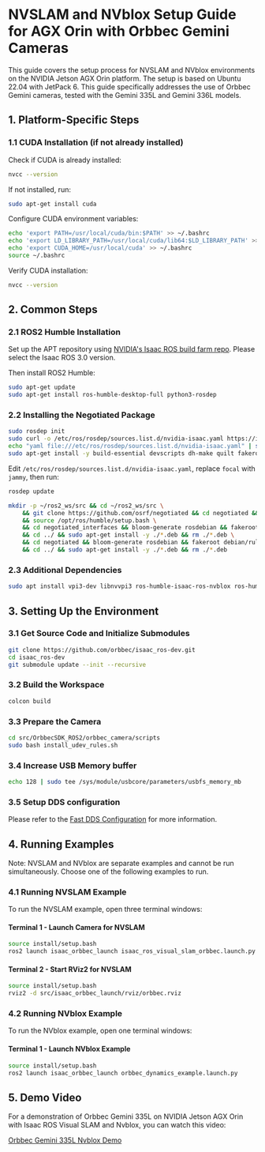 # NVSLAM and NVblox Setup Guide for AGX Orin with Orbbec Gemini Cameras

This guide covers the setup process for NVSLAM and NVblox environments on the NVIDIA Jetson AGX Orin platform. The setup is based on Ubuntu 22.04 with JetPack 6. This guide specifically addresses the use of Orbbec Gemini cameras, tested with the Gemini 335L and Gemini 336L models.

## 1. Platform-Specific Steps

### 1.1 CUDA Installation (if not already installed)

Check if CUDA is already installed:
```bash
nvcc --version
```

If not installed, run:
```bash
sudo apt-get install cuda
```

Configure CUDA environment variables:
```bash
echo 'export PATH=/usr/local/cuda/bin:$PATH' >> ~/.bashrc
echo 'export LD_LIBRARY_PATH=/usr/local/cuda/lib64:$LD_LIBRARY_PATH' >> ~/.bashrc
echo 'export CUDA_HOME=/usr/local/cuda' >> ~/.bashrc
source ~/.bashrc
```

Verify CUDA installation:
```bash
nvcc --version
```

## 2. Common Steps

### 2.1 ROS2 Humble Installation

Set up the APT repository using [NVIDIA's Isaac ROS build farm repo](https://nvidia-isaac-ros.github.io/getting_started/isaac_apt_repository.html). Please select the Isaac ROS 3.0 version.

Then install ROS2 Humble:
```bash
sudo apt-get update
sudo apt-get install ros-humble-desktop-full python3-rosdep
```

### 2.2 Installing the Negotiated Package

```bash
sudo rosdep init
sudo curl -o /etc/ros/rosdep/sources.list.d/nvidia-isaac.yaml https://isaac.download.nvidia.com/isaac-ros/extra_rosdeps.yaml
echo "yaml file:///etc/ros/rosdep/sources.list.d/nvidia-isaac.yaml" | sudo tee /etc/ros/rosdep/sources.list.d/00-nvidia-isaac.list
sudo apt-get install -y build-essential devscripts dh-make quilt fakeroot python3-bloom
```

Edit `/etc/ros/rosdep/sources.list.d/nvidia-isaac.yaml`, replace `focal` with `jammy`, then run:

```bash
rosdep update
```

```bash
mkdir -p ~/ros2_ws/src && cd ~/ros2_ws/src \
    && git clone https://github.com/osrf/negotiated && cd negotiated && git checkout master \
    && source /opt/ros/humble/setup.bash \
    && cd negotiated_interfaces && bloom-generate rosdebian && fakeroot debian/rules binary \
    && cd ../ && sudo apt-get install -y ./*.deb && rm ./*.deb \
    && cd negotiated && bloom-generate rosdebian && fakeroot debian/rules binary \
    && cd ../ && sudo apt-get install -y ./*.deb && rm ./*.deb
```

### 2.3 Additional Dependencies

```bash
sudo apt install vpi3-dev libnvvpi3 ros-humble-isaac-ros-nvblox ros-humble-isaac-ros-visual-slam
```

## 3. Setting Up the Environment

### 3.1 Get Source Code and Initialize Submodules

```bash
git clone https://github.com/orbbec/isaac_ros-dev.git
cd isaac_ros-dev
git submodule update --init --recursive
```

### 3.2 Build the Workspace

```bash
colcon build
```

### 3.3 Prepare the Camera

```bash
cd src/OrbbecSDK_ROS2/orbbec_camera/scripts
sudo bash install_udev_rules.sh
```

### 3.4 Increase USB Memory buffer

```bash
echo 128 | sudo tee /sys/module/usbcore/parameters/usbfs_memory_mb
```

### 3.5 Setup DDS configuration

Please refer to the [Fast DDS Configuration](https://github.com/orbbec/OrbbecSDK_ROS2/blob/main/docs/fastdds_tuning.md) for more information.

## 4. Running Examples

Note: NVSLAM and NVblox are separate examples and cannot be run simultaneously. Choose one of the following examples to run.

### 4.1 Running NVSLAM Example

To run the NVSLAM example, open three terminal windows:

#### Terminal 1 - Launch Camera for NVSLAM

```bash
source install/setup.bash
ros2 launch isaac_orbbec_launch isaac_ros_visual_slam_orbbec.launch.py
```

#### Terminal 2 - Start RViz2 for NVSLAM

```bash
source install/setup.bash
rviz2 -d src/isaac_orbbec_launch/rviz/orbbec.rviz
```

### 4.2 Running NVblox Example

To run the NVblox example, open one terminal windows:

#### Terminal 1 - Launch NVblox Example

```bash
source install/setup.bash
ros2 launch isaac_orbbec_launch orbbec_dynamics_example.launch.py
```

## 5. Demo Video

For a demonstration of Orbbec Gemini 335L on NVIDIA Jetson AGX Orin with Isaac ROS Visual SLAM and Nvblox, you can watch this video:

[Orbbec Gemini 335L Nvblox Demo](https://youtu.be/jpbjC_9eQEI?si=UKw3BR0Gjs6QiKLb)

